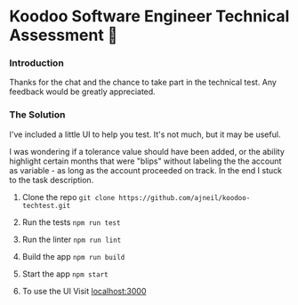 # Koodoo Software Engineer Technical Assessment 👾
 
### Introduction
Thanks for the chat and the chance to take part in the technical test.
Any feedback would be greatly appreciated.
### The Solution
I've included a little UI to help you test.  It's not much, but it may be useful.
 
I was wondering if a tolerance value should have been added, or the ability highlight certain months that were "blips" without labeling the the account as variable - as long as the account proceeded on track. In the end I stuck to the task description.
 
 
1) Clone the repo
`git clone https://github.com/ajneil/koodoo-techtest.git`
 
2) Run the tests
`npm run test`
 
3) Run the linter
`npm run lint`
 
4) Build the app
`npm run build`
 
5) Start the app
`npm start`
 
6) To use the UI
Visit [localhost:3000](http://localhost:3000)
